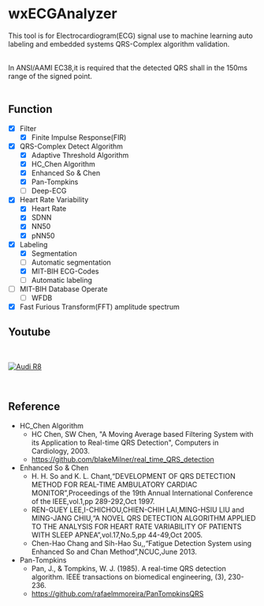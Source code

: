 # wxECGAnalyzer
This tool is for Electrocardiogram(ECG) signal use to machine learning auto labeling and embedded systems QRS-Complex algorithm validation.

</br>
In ANSI/AAMI EC38,it is required that the detected QRS shall in the 150ms range of the signed point.
</br>
</br>

## Function
- [x] Filter
  - [x] Finite Impulse Response(FIR)
- [x] QRS-Complex Detect Algorithm
  - [x] Adaptive Threshold Algorithm
  - [x] HC_Chen Algorithm
  - [x] Enhanced So & Chen
  - [x] Pan-Tompkins
  - [ ] Deep-ECG
- [x] Heart Rate Variability
  - [x] Heart Rate
  - [x] SDNN
  - [x] NN50
  - [x] pNN50
- [x] Labeling
  - [x] Segmentation
  - [ ] Automatic segmentation
  - [x] MIT-BIH ECG-Codes
  - [ ] Automatic labeling
- [ ] MIT-BIH Database Operate
  - [ ] WFDB
- [x] Fast Furious Transform(FFT) amplitude spectrum

## Youtube
</br>

[![Audi R8](http://img.youtube.com/vi/GpHpex1oun4/0.jpg)](https://youtu.be/GpHpex1oun4)

</br>

## Reference
- HC_Chen Algorithm
  - HC Chen, SW Chen, "A Moving Average based Filtering System with its Application to Real-time QRS Detection", Computers in Cardiology, 2003.
  - https://github.com/blakeMilner/real_time_QRS_detection
- Enhanced So & Chen
  - H. H. So and K. L. Chant,“DEVELOPMENT OF QRS DETECTION METHOD FOR REAL-TIME AMBULATORY CARDIAC MONITOR”,Proceedings of the 19th Annual International Conference of the IEEE,vol.1,pp 289-292,Oct 1997.
  - REN-GUEY LEE,I-CHICHOU,CHIEN-CHIH LAI,MING-HSIU LIU and MING-JANG CHIU,“A NOVEL QRS DETECTION ALGORITHM APPLIED TO THE ANALYSIS FOR HEART RATE VARIABILITY OF PATIENTS WITH SLEEP APNEA”,vol.17,No.5,pp 44-49,Oct 2005.
  - Chen-Hao Chang and Sih-Hao Su,,“Fatigue Detection System using Enhanced So and Chan Method”,NCUC,June 2013.
- Pan-Tompkins
  - Pan, J., & Tompkins, W. J. (1985). A real-time QRS detection algorithm. IEEE transactions on biomedical engineering, (3), 230-236.
  - https://github.com/rafaelmmoreira/PanTompkinsQRS
